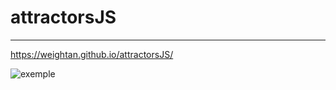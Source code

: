 # attractorsJS
***
<https://weightan.github.io/attractorsJS/>

![exemple](https://i.imgur.com/0e5r5Jm.png)

